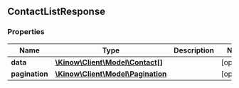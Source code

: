 ## ContactListResponse

### Properties
Name | Type | Description | Notes
------------ | ------------- | ------------- | -------------
**data** | [**\Kinow\Client\Model\Contact[]**](#Contact) |  | [optional] 
**pagination** | [**\Kinow\Client\Model\Pagination**](#Pagination) |  | [optional] 


